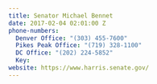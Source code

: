 ```yaml
---
title: Senator Michael Bennet
date: 2017-02-04 02:01:00 Z
phone-numbers:
  Denver Office: "(303) 455-7600"
  Pikes Peak Office: "(719) 328-1100"
  DC Office: "(202) 224-5852"
  Key: 
website: https://www.harris.senate.gov/
---
```


